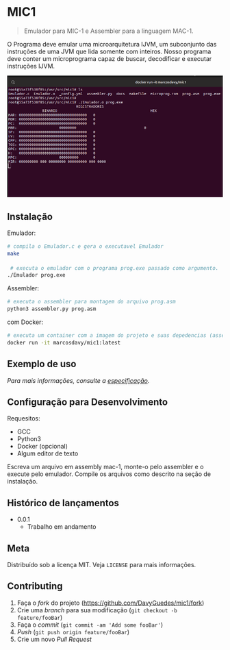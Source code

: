 # MIC1
> Emulador para MIC-1 e Assembler para a linguagem MAC-1.

<!-- [![NPM Version][npm-image]][npm-url] -->
<!-- [![Build Status][travis-image]][travis-url] -->
<!-- [![Downloads Stats][npm-downloads]][npm-url] -->

O Programa deve emular uma microarquitetura IJVM, um subconjunto das instruções de uma JVM que lida somente com inteiros. Nosso programa deve conter um microprograma capaz de buscar, decodificar e executar instruções IJVM.

![header](header.png)

## Instalação

Emulador:

```sh
# compila o Emulador.c e gera o executavel Emulador
make

 # executa o emulador com o programa prog.exe passado como argumento.
./Emulador prog.exe
```

Assembler:

```sh
# executa o assembler para montagem do arquivo prog.asm
python3 assembler.py prog.asm
```

com Docker:
```sh
# executa um container com a imagem do projeto e suas depedencias (assemlber e emulador)
docker run -it marcosdavy/mic1:latest
```

## Exemplo de uso

_Para mais informações, consulte a [especificação](docs/especificacao.md)._

## Configuração para Desenvolvimento

Requesitos:

- GCC
- Python3
- Docker (opcional)
- Algum editor de texto

Escreva um arquivo em assembly mac-1, monte-o pelo assembler e o execute pelo emulador.
Compile os arquivos como descrito na seção de instalação.

## Histórico de lançamentos

- 0.0.1
  - Trabalho em andamento

## Meta

<!-- Seu Nome – [@SeuNome](https://twitter.com/...) – SeuEmail@exemplo.com -->

Distribuído sob a licença MIT. Veja `LICENSE` para mais informações.

<!-- [https://github.com/yourname/github-link](https://github.com/othonalberto/) -->

## Contributing

1. Faça o _fork_ do projeto (<https://github.com/DavyGuedes/mic1/fork>)
2. Crie uma _branch_ para sua modificação (`git checkout -b feature/fooBar`)
3. Faça o _commit_ (`git commit -am 'Add some fooBar'`)
4. _Push_ (`git push origin feature/fooBar`)
5. Crie um novo _Pull Request_

<!-- [npm-image]: https://img.shields.io/npm/v/datadog-metrics.svg?style=flat-square -->
<!-- [npm-url]: https://npmjs.org/package/datadog-metrics -->
<!-- [npm-downloads]: https://img.shields.io/npm/dm/datadog-metrics.svg?style=flat-square -->
<!-- [travis-image]: https://img.shields.io/travis/dbader/node-datadog-metrics/master.svg?style=flat-square -->
<!-- [travis-url]: https://travis-ci.org/dbader/node-datadog-metrics -->
<!-- [wiki]: https://github.com/seunome/seuprojeto/wiki -->
